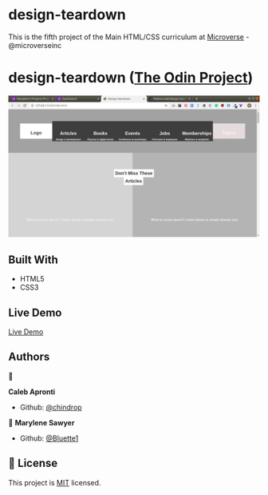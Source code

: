 # design-teardown

This is the fifth project of the Main HTML/CSS curriculum at [Microverse](https:www.microverse.org/) - @microverseinc

# design-teardown ([The Odin Project](https://www.theodinproject.com/courses/html5-and-css3/lessons/design-teardown))


![demopage](./images/screenshot.png)

## Built With

- HTML5 
- CSS3

## Live Demo

[Live Demo](https://rawcdn.githack.com/Bluette1/design-teardown/1b086e30fa02c7add5f69ef9422928d7dd3d82b1/index.html)

## Authors

👤 

**Caleb Apronti**

- Github: [@chindrop](https://github.com/chindrop)

👤 **Marylene Sawyer**
- Github: [@Bluette1](https://github.com/Bluette1)

## 📝 License

This project is [MIT](https://opensource.org/licenses/MIT) licensed.